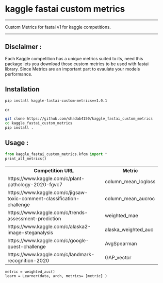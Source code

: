 # kaggle fastai custom metrics
***

Custom Metrics for fastai v1 for kaggle competitions.

***
## Disclaimer :

Each Kaggle competition has a unique metrics suited to its, need this package lets you download those custom metrics to be used with fastai library.
Since Metrics are an important part to evaulate your models performance.

## Installation 

```sh
pip install kaggle-fastai-custom-metrics==1.0.1
```

or

```bash
git clone https://github.com/shadab4150/kaggle_fastai_custom_metrics
cd kaggle_fastai_custom_metrics
pip install .
```
## Usage :

```python
from kaggle_fastai_custom_metrics.kfcm import *
print_all_metrics()
```
<table style="width:100%">
  <tr>
    <th>Competition URL</th>
    <th>Metric</th> 
  </tr>
  <tr>
    <td>https://www.kaggle.com/c/plant-pathology-2020-fgvc7</td>
    <td>column_mean_logloss</td>
  </tr>
  <tr>
    <td>https://www.kaggle.com/c/jigsaw-toxic-comment-classification-challenge</td>
    <td>column_mean_aucroc</td>
  </tr>
  <tr>
    <td>https://www.kaggle.com/c/trends-assessment-prediction</td>
    <td>weighted_mae</td>
  </tr>
   <tr>
    <td> https://www.kaggle.com/c/alaska2-image-steganalysis</td>
    <td>alaska_weighted_auc</td>
  </tr>
   <tr>
    <td>https://www.kaggle.com/c/google-quest-challenge</td>
    <td>AvgSpearman</td>
  </tr>
  <tr>
    <td>https://www.kaggle.com/c/landmark-recognition-2020</td>
    <td>GAP_vector</td>
  </tr>
  <tr>
    </table>

```
metric = weighted_auc()
learn = Learner(data, arch, metrics= [metric] )
```
